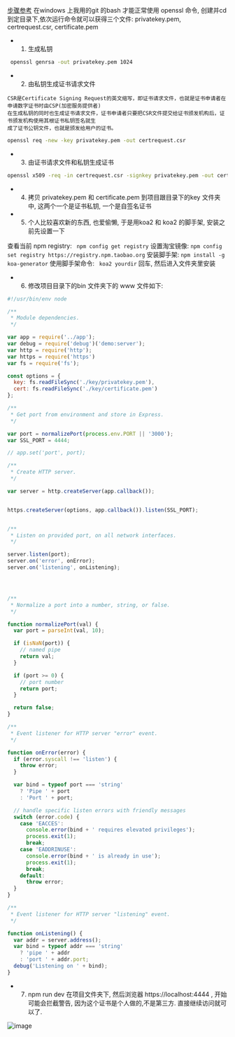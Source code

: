 [步骤参考](https://blog.csdn.net/weixin_38946164/article/details/107981042)
在windows 上我用的git 的bash 才能正常使用 openssl 命令, 创建并cd到定目录下,依次运行命令就可以获得三个文件: privatekey.pem, certrequest.csr, certificate.pem

- 1. 生成私钥
```bash
 openssl genrsa -out privatekey.pem 1024
```

- 2. 由私钥生成证书请求文件

```
CSR是Certificate Signing Request的英文缩写，即证书请求文件，也就是证书申请者在申请数字证书时由CSP(加密服务提供者)
在生成私钥的同时也生成证书请求文件，证书申请者只要把CSR文件提交给证书颁发机构后，证书颁发机构使用其根证书私钥签名就生
成了证书公钥文件，也就是颁发给用户的证书。
```

```bash
openssl req -new -key privatekey.pem -out certrequest.csr
```

- 3. 由证书请求文件和私钥生成证书
```bash
openssl x509 -req -in certrequest.csr -signkey privatekey.pem -out certificate.pem
```

- 4. 拷贝 privatekey.pem  和 certificate.pem 到项目跟目录下的key 文件夹中, 这两个一个是证书私钥, 一个是自签名证书

- 5. 个人比较喜欢新的东西, 也爱偷懒, 于是用koa2 和 koa2 的脚手架, 安装之前先设置一下

查看当前 npm registry: ``` npm config get registry```
设置淘宝镜像: ```npm config set registry https://registry.npm.taobao.org```
安装脚手架: ```npm install -g koa-generator```
使用脚手架命令: ``` koa2 yourdir``` 回车, 然后进入文件夹里安装

- 6. 修改项目目录下的bin 文件夹下的 www 文件如下:

```js
#!/usr/bin/env node

/**
 * Module dependencies.
 */

var app = require('../app');
var debug = require('debug')('demo:server');
var http = require('http');
var https = require('https')
var fs = require('fs');

const options = {
  key: fs.readFileSync('./key/privatekey.pem'),
  cert: fs.readFileSync('./key/certificate.pem')
};

/**
 * Get port from environment and store in Express.
 */

var port = normalizePort(process.env.PORT || '3000');
var SSL_PORT = 4444;

// app.set('port', port);

/**
 * Create HTTP server.
 */

var server = http.createServer(app.callback());


https.createServer(options, app.callback()).listen(SSL_PORT);


/**
 * Listen on provided port, on all network interfaces.
 */

server.listen(port);
server.on('error', onError);
server.on('listening', onListening);




/**
 * Normalize a port into a number, string, or false.
 */

function normalizePort(val) {
  var port = parseInt(val, 10);

  if (isNaN(port)) {
    // named pipe
    return val;
  }

  if (port >= 0) {
    // port number
    return port;
  }

  return false;
}

/**
 * Event listener for HTTP server "error" event.
 */

function onError(error) {
  if (error.syscall !== 'listen') {
    throw error;
  }

  var bind = typeof port === 'string'
    ? 'Pipe ' + port
    : 'Port ' + port;

  // handle specific listen errors with friendly messages
  switch (error.code) {
    case 'EACCES':
      console.error(bind + ' requires elevated privileges');
      process.exit(1);
      break;
    case 'EADDRINUSE':
      console.error(bind + ' is already in use');
      process.exit(1);
      break;
    default:
      throw error;
  }
}

/**
 * Event listener for HTTP server "listening" event.
 */

function onListening() {
  var addr = server.address();
  var bind = typeof addr === 'string'
    ? 'pipe ' + addr
    : 'port ' + addr.port;
  debug('Listening on ' + bind);
}

```

- 7. npm run dev 在项目文件夹下, 然后浏览器 https://localhost:4444 , 开始可能会拦截警告, 因为这个证书是个人做的,不是第三方. 直接继续访问就可以了.

![image](https://user-images.githubusercontent.com/10356819/221135602-d33942be-7417-4bab-bded-8ca5faba6bfc.png)



